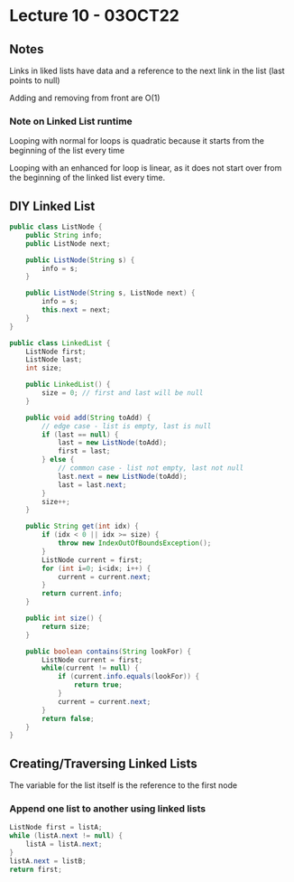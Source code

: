 # Lecture 10 - 03OCT22
## Notes
Links in liked lists have data and a reference to the next link in the list (last points to null)

Adding and removing from front are O(1)

### Note on Linked List runtime
Looping with normal for loops is quadratic because it starts from the beginning of the list every time

Looping with an enhanced for loop is linear, as it does not start over from the beginning of the linked list every time.

## DIY Linked List
```java
public class ListNode {
	public String info;
	public ListNode next;

	public ListNode(String s) {
		info = s;	
	}

	public ListNode(String s, ListNode next) {
		info = s;
		this.next = next;
	}
}

public class LinkedList {
	ListNode first;
	ListNode last;
	int size;

	public LinkedList() {
		size = 0; // first and last will be null
	}

	public void add(String toAdd) {
		// edge case - list is empty, last is null
		if (last == null) {
			last = new ListNode(toAdd);
			first = last;
		} else {
			// common case - list not empty, last not null
			last.next = new ListNode(toAdd);
			last = last.next;
		}
		size++;
	}

	public String get(int idx) {
		if (idx < 0 || idx >= size) {
			throw new IndexOutOfBoundsException();
		}
		ListNode current = first;
		for (int i=0; i<idx; i++) {
			current = current.next;
		}
		return current.info;
	}

	public int size() {
		return size;
	}

	public boolean contains(String lookFor) {
		ListNode current = first;
		while(current != null) {
			if (current.info.equals(lookFor)) {
				return true;
			}
			current = current.next;
		}
		return false;
	}
}
```

## Creating/Traversing Linked Lists
The variable for the list itself is the reference to the first node

### Append one list to another using linked lists
```java
ListNode first = listA;
while (listA.next != null) {
	listA = listA.next;
}
listA.next = listB;
return first;
```
